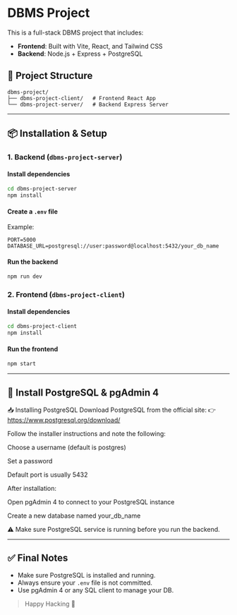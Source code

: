 # DBMS Project

This is a full-stack DBMS project that includes:
- **Frontend**: Built with Vite, React, and Tailwind CSS
- **Backend**: Node.js + Express + PostgreSQL

## 🧩 Project Structure
```
dbms-project/
├── dbms-project-client/   # Frontend React App
└── dbms-project-server/   # Backend Express Server
```

---

## 📦 Installation & Setup

### 1. Backend (`dbms-project-server`)

#### Install dependencies
```bash
cd dbms-project-server
npm install
```

#### Create a `.env` file
Example:
```env
PORT=5000
DATABASE_URL=postgresql://user:password@localhost:5432/your_db_name
```

#### Run the backend
```bash
npm run dev
```

### 2. Frontend (`dbms-project-client`)

#### Install dependencies
```bash
cd dbms-project-client
npm install
```

#### Run the frontend
```bash
npm start
```

---
## 🐘 Install PostgreSQL & pgAdmin 4

📥 Installing PostgreSQL
Download PostgreSQL from the official site:
👉 https://www.postgresql.org/download/

Follow the installer instructions and note the following:

Choose a username (default is postgres)

Set a password

Default port is usually 5432

After installation:

Open pgAdmin 4 to connect to your PostgreSQL instance

Create a new database named your_db_name

⚠️ Make sure PostgreSQL service is running before you run the backend.


---

## ✅ Final Notes
- Make sure PostgreSQL is installed and running.
- Always ensure your `.env` file is not committed.
- Use pgAdmin 4 or any SQL client to manage your DB.

> Happy Hacking 🎯
